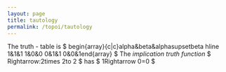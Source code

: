 ```yaml
---
layout: page
title: tautology
permalink: /topoi/tautology
---
```

The truth - table is $ begin{array}{c|c}alpha&beta&alphasupsetbeta hline 1&1&1 1&0&0 0&1&1 0&0&1end{array} $ The _implication truth function_ $ Rightarrow:2times 2to 2 $ has $ 1Rightarrow 0=0 $ 
